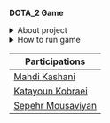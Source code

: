 **DOTA_2 Game**

<details><summary>About project</summary><summary>Java based</summary>
<summary>Server client model</summary><summary>Handling clients simultaneously </summary>
<summary>Using MySQL for database </summary><summary>Using JavaFX for GUI</summary></details>

<details>
<summary>How to run game</summary>
<summary> 1. create new MySQL database with "dota2_database" name (Don't have [MySQLdatabase](https://www.mysql.com/downloads/)?) </summary>
<summary> 2. Set your sql username and password in SecurityConfig.properties file </summary>
<summary >3. If you are gonna play with localhost first run the serverApp and then you can run the clientApp twice.</summary>
<summary >4. Enjoy it!</summary>
</details>

| Participations |
| ------ |
| [Mahdi Kashani](https://gitlab.com/mahdiprog) | 
| [Katayoun Kobraei](https://gitlab.com/katayoun.kobraei) | 
| [Sepehr Mousaviyan](https://gitlab.com/sepehr-mousaviyan) | 

</details>
